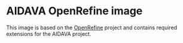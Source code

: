 # AIDAVA OpenRefine image

This image is based on the [OpenRefine](http://openrefine.org/) project and contains required extensions for the AIDAVA project.